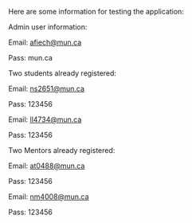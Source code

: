 Here are some information for testing the application:

Admin user information:

Email: afiech@mun.ca

Pass: mun.ca

Two students already registered:

Email: ns2651@mun.ca

Pass: 123456

Email: ll4734@mun.ca

Pass: 123456

Two Mentors already registered:

Email: at0488@mun.ca

Pass: 123456

Email: nm4008@mun.ca

Pass: 123456